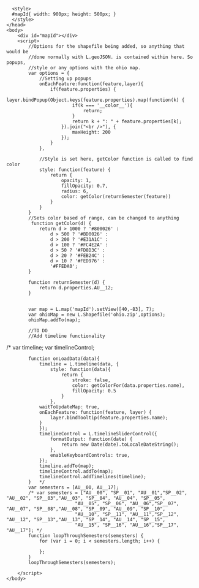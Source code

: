 <html>
    <head>
      <title>A Leaflet map!</title>
      <link rel="stylesheet" href="https://unpkg.com/leaflet@1.2.0/dist/leaflet.css" />
      <script src="https://unpkg.com/leaflet@1.2.0/dist/leaflet.js"></script>
      <script src="shp.js"></script>
      <script src="leaflet.shpfile.js"></script>
      <script src="catiline.js"></script>
      <script src="Timeline.js"></script>
      <script src="TimelineSliderControl.js"></script>
      

      <style>
      #mapId{ width: 900px; height: 500px; }
      </style>
    </head>
    <body>        
        <div id="mapId"></div>
        <script>
            //Options for the shapefile being added, so anything that would be
            //done normally with L.geoJSON. is contained within here. So popups,
            //style or any options with the ohio map.
            var options = {
                //Setting up popups
                onEachFeature:function(feature,layer){
                    if(feature.properties) {
                        layer.bindPopup(Object.keys(feature.properties).map(function(k) {
                            if(k === '__color__'){
                                return;
                            }
                            return k + ": " + feature.properties[k];
                        }).join("<br />"), {
                            maxHeight: 200
                        });              
                    }
                },

                //Style is set here, getColor function is called to find color
                style: function(feature) {
                    return {
                        opacity: 1,
                        fillOpacity: 0.7,
                        radius: 6,
                        color: getColor(returnSemester(feature))
                    }
                }
            }
            //Sets color based of range, can be changed to anything
             function getColor(d) {
                return d > 1000 ? '#800026' :
                    d > 500 ? '#BD0026' :
                    d > 200 ? '#E31A1C' :
                    d > 100 ? '#FC4E2A' :
                    d > 50 ? '#FD8D3C' :
                    d > 20 ? '#FEB24C' :
                    d > 10 ? '#FED976' :
                    '#FFEDA0';
            }
           
            function returnSemester(d) {
                return d.properties.AU__12;
            }


            var map = L.map('mapId').setView([40,-83], 7);
            var ohioMap = new L.Shapefile('ohio.zip',options);
            ohioMap.addTo(map);
            
            //TO DO
            //Add timeline functionality
/*             var timeline;
            var timelineControl;
             
            function onLoadData(data){
                timeline = L.timeline(data, {
                    style: function(data){
                        return {
                            stroke: false,
                            color: getColorFor(data.properties.name),
                            fillOpacity: 0.5
                        }
                    },
                waitToUpdateMap: true,
                onEachFeature: function(feature, layer) {
                    layer.bindTooltip(feature.properties.name);
                }
                });
                timelineControl = L.timelineSliderControl({
                    formatOutput: function(date) {
                        return new Date(date).toLocaleDateString();
                    },
                    enableKeyboardControls: true,
                });
                timeline.addTo(map);
                timelineControl.addTo(map);
                timelineControl.addTimelines(timeline);
            }   */
            var semesters = [AU__00, AU__17];
            /* var semesters = ["AU__00", "SP__01", "AU__01","SP__02", "AU__02", "SP__03","AU__03", "SP__04", "AU__04", "SP__05",
                             "AU__05", "SP__06", "AU__06","SP__07", "AU__07", "SP__08","AU__08", "SP__09", "AU__09", "SP__10",
                             "AU__10", "SP__11", "AU__11","SP__12", "AU__12", "SP__13","AU__13", "SP__14", "AU__14", "SP__15",
                             "AU__15", "SP__16", "AU__16","SP__17", "AU__17"]; */
            function loopThroughSemesters(semesters) {
                for (var i = 0; i < semesters.length; i++) {
                
                };
            }
            loopThroughSemesters(semesters);

        </script>
    </body>
</html>
